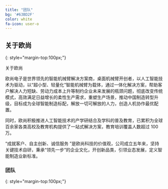 ```yaml
---
title: "团队"
bg: '#63BD2F'
color: white
fa-icon: user-o
---
```





## 关于欧尚
{: style="margin-top:100px;"}

关于欧尚

   欧尚电子是世界领先的智能机械臂解决方案商，桌面机械臂开创者，以人工智能技术为驱动，以“超小型、轻量化”智能机械臂为载体，通过一体化解决方案，帮助客户解决人力短缺、劳动力成本上升等制约企业未来发展的瓶颈问题，彻底改变传统模式，高效满足日益增⻓的柔性生产需求，重塑生产场景，推动中国制造转型升级，目标成为全球智能制造标配，解放一切可解放的人力，创造人机协作最优配置。

   同时，欧尚积极推进人工智能技术的产学研结合及学科的普及教育，已累积为全球百余家各类高校及教育机构提供了一站式解决方案，教育培训覆盖人数超过 100 万。

  “成就客户、自主创新、诚信服务 ”是欧尚科技的价值观，公司成立五年来，坚持关键技术自研，秉承“领先一步”的企业文化，开创新品类，引领业态发展，定义智能制造业新标准。



### 团队
{: style="margin-top:100px;"}

